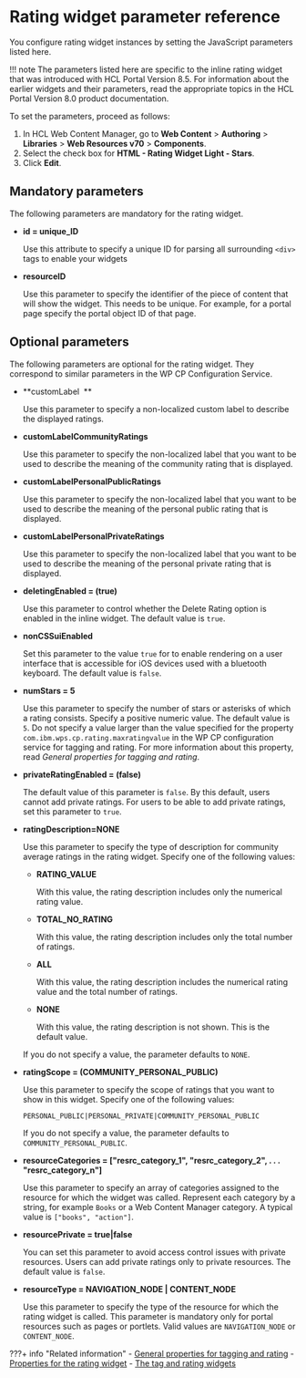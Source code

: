 # Rating widget parameter reference

You configure rating widget instances by setting the JavaScript parameters listed here.

!!! note
    The parameters listed here are specific to the inline rating widget that was introduced with HCL Portal Version 8.5. For information about the earlier widgets and their parameters, read the appropriate topics in the HCL Portal Version 8.0 product documentation.

To set the parameters, proceed as follows:

1.  In HCL Web Content Manager, go to **Web Content** \> **Authoring** \> **Libraries** \> **Web Resources v70** \> **Components**.
2.  Select the check box for **HTML - Rating Widget Light - Stars**.
3.  Click **Edit**.

## Mandatory parameters

The following parameters are mandatory for the rating widget.

-   **id = unique\_ID**

    Use this attribute to specify a unique ID for parsing all surrounding `<div>` tags to enable your widgets

-   **resourceID**

    Use this parameter to specify the identifier of the piece of content that will show the widget. This needs to be unique. For example, for a portal page specify the portal object ID of that page.


## Optional parameters

The following parameters are optional for the rating widget. They correspond to similar parameters in the WP CP Configuration Service.

-   **customLabel  **

    Use this parameter to specify a non-localized custom label to describe the displayed ratings.

-   **customLabelCommunityRatings**

    Use this parameter to specify the non-localized label that you want to be used to describe the meaning of the community rating that is displayed.

-   **customLabelPersonalPublicRatings**

    Use this parameter to specify the non-localized label that you want to be used to describe the meaning of the personal public rating that is displayed.

-   **customLabelPersonalPrivateRatings**

    Use this parameter to specify the non-localized label that you want to be used to describe the meaning of the personal private rating that is displayed.

-   **deletingEnabled = \(true\)**

    Use this parameter to control whether the Delete Rating option is enabled in the inline widget. The default value is `true`.

-   **nonCSSuiEnabled**

    Set this parameter to the value `true` for to enable rendering on a user interface that is accessible for iOS devices used with a bluetooth keyboard. The default value is `false`.

-   **numStars = 5**

    Use this parameter to specify the number of stars or asterisks of which a rating consists. Specify a positive numeric value. The default value is `5`. Do not specify a value larger than the value specified for the property `com.ibm.wps.cp.rating.maxratingvalue` in the WP CP configuration service for tagging and rating. For more information about this property, read *General properties for tagging and rating*.

-   **privateRatingEnabled = \(false\)**

    The default value of this parameter is `false`. By this default, users cannot add private ratings. For users to be able to add private ratings, set this parameter to `true`.

-   **ratingDescription=NONE**

    Use this parameter to specify the type of description for community average ratings in the rating widget. Specify one of the following values:

    -   **RATING\_VALUE**

        With this value, the rating description includes only the numerical rating value.

    -   **TOTAL\_NO\_RATING**

        With this value, the rating description includes only the total number of ratings.

    -   **ALL**

        With this value, the rating description includes the numerical rating value and the total number of ratings.

    -   **NONE**

        With this value, the rating description is not shown. This is the default value.

    If you do not specify a value, the parameter defaults to `NONE`.

-   **ratingScope = \(COMMUNITY\_PERSONAL\_PUBLIC\)**

    Use this parameter to specify the scope of ratings that you want to show in this widget. Specify one of the following values:

    ```
    PERSONAL_PUBLIC|PERSONAL_PRIVATE|COMMUNITY_PERSONAL_PUBLIC
    ```

    If you do not specify a value, the parameter defaults to `COMMUNITY_PERSONAL_PUBLIC`.

-   **resourceCategories = \["resrc\_category\_1", "resrc\_category\_2", . . . "resrc\_category\_n"\]**

    Use this parameter to specify an array of categories assigned to the resource for which the widget was called. Represent each category by a string, for example `Books` or a Web Content Manager category. A typical value is `["books", "action"]`.

-   **resourcePrivate = true\|false**

    You can set this parameter to avoid access control issues with private resources. Users can add private ratings only to private resources. The default value is `false`.

-   **resourceType = NAVIGATION\_NODE \| CONTENT\_NODE**

    Use this parameter to specify the type of the resource for which the rating widget is called. This parameter is mandatory only for portal resources such as pages or portlets. Valid values are `NAVIGATION_NODE` or `CONTENT_NODE`.



???+ info "Related information"
    - [General properties for tagging and rating](../../../../deployment/manage/config_portal_behavior/service_config_properties/portal_svc_cfg/cp_cfg_svc/srvcfg_cpcfg4tr_genrl.md)
    - [Properties for the rating widget](../../../../deployment/manage/config_portal_behavior/service_config_properties/portal_svc_cfg/cp_cfg_svc/srvcfg_cpcfg4tr_dlgrate_altui.md)
    - [The tag and rating widgets](../../tagging_rating_ui/tagging_rating_widget/index.md)

